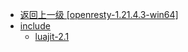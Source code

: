 - [返回上一级 [openresty-1.21.4.3-win64]](page/服务部署/Nginx/模板/nginx-1.24.0/Openresty/openresty-1.21.4.3-win64/)
- [include](page/服务部署/Nginx/模板/nginx-1.24.0/Openresty/openresty-1.21.4.3-win64/include/)
  - [luajit-2.1](page/服务部署/Nginx/模板/nginx-1.24.0/Openresty/openresty-1.21.4.3-win64/include/luajit-2.1/)
